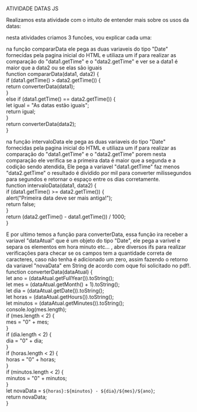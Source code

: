 ATIVIDADE DATAS JS<br/>

Realizamos esta atividade com o intuito de entender mais sobre os usos da datas:<br/>

nesta atividades criamos 3 funcões, vou explicar cada uma:<br/>

na função compararData ele pega as duas variaveis do tipo "Date" fornecidas pela pagina inicial do HTML
e utiliaza um if para realizar as comparação do "data1.getTime" e o "data2.getTime" e ver se a data1 é maior 
que a data2 ou se elas são iguais<br/>
function compararData(data1, data2) {<br/>
    if (data1.getTime() > data2.getTime()) {<br/>
        return converterData(data1);<br/>
    }<br/>
    else if (data1.getTime() == data2.getTime()) {<br/>
        let igual = "As datas estão iguais";<br/>
        return igual;<br/>
    }<br/>
    return converterData(data2);<br/>
}<br/>

na função intervaloData ele pega as duas variaveis do tipo "Date" fornecidas pela pagina inicial do HTML
e utiliaza um if para realizar as comparação do "data1.getTime" e o "data2.getTime"
porem nesta comparação ele verifica se a primeira data é maior que a segunda e a codição sendo atendida,
Ele pega a variavel "data1.getTime" faz menos "data2.getTime" o resultado é dividido por mil para converter 
milissegundos para segundos e retornar o espaço entre os dias corretamente.<br/>
function intervaloData(data1, data2) {<br/>
    if (data1.getTime() >= data2.getTime()) {<br/>
        alert("Primeira data deve ser mais antiga!");<br/>
        return false;<br/>
    }<br/>
    return (data2.getTime() - data1.getTime()) / 1000;<br/>
}<br/>

E por ultimo temos a função para converterData, essa função ira receber a variavel "dataAtual" que é um objeto do tipo "Date", 
ele pega a varivel e separa os elementos em hora minuto etc... ,  abre diversos ifs para realizar verificações para checar se os campos tem a 
quantidade correta de caracteres, caso não tenha é adicionado um zero, assim fazendo o retorno da variavel "novaData" em String de acordo com oque foi solicitado no pdf!.<br/>
function converterData(dataAtual) {<br/>
    let ano = (dataAtual.getFullYear()).toString();<br/>
    let mes = (dataAtual.getMonth() + 1).toString();<br/>
    let dia = (dataAtual.getDate()).toString();<br/>
    let horas = (dataAtual.getHours()).toString();<br/>
    let minutos = (dataAtual.getMinutes()).toString();<br/>
    console.log(mes.length);<br/>
    if (mes.length < 2) {<br/>
        mes = "0" + mes;<br/>
    }<br/>
    if (dia.length < 2) {<br/>
        dia = "0" + dia;<br/>
    }<br/>
    if (horas.length < 2) {<br/>
        horas = "0" + horas;<br/>
    }<br/>
    if (minutos.length < 2) {<br/>
        minutos = "0" + minutos;<br/>
    }<br/>
    let novaData = `${horas}:${minutos} - ${dia}/${mes}/${ano}`;<br/>
    return novaData;<br/>
}<br/>

